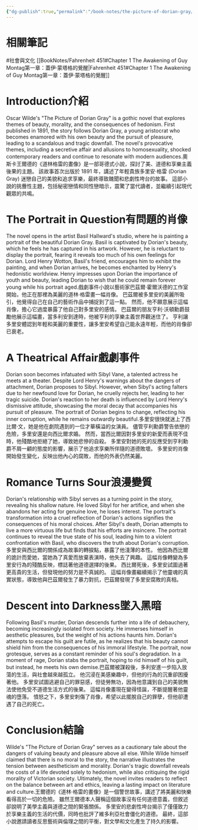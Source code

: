 ```yaml
---
{"dg-publish":true,"permalink":"/book-notes/the-picture-of-dorian-gray/","dgPassFrontmatter":true,"created":"2024-11-24T10:41:53.086+08:00","updated":"2024-11-28T12:11:58.411+08:00"}
---
```


# 相關筆記
#社會與文化 
[[BookNotes/Fahrenheit 451#Chapter 1 The Awakening of Guy Montag第一章：蓋伊‧蒙塔格的覺醒\|Fahrenheit 451#Chapter 1 The Awakening of Guy Montag第一章：蓋伊‧蒙塔格的覺醒]]
# Introduction介紹

Oscar Wilde's "The Picture of Dorian Gray" is a gothic novel that explores themes of beauty, morality, and the consequences of hedonism. First published in 1891, the story follows Dorian Gray, a young aristocrat who becomes enamored with his own beauty and the pursuit of pleasure, leading to a scandalous and tragic downfall. The novel's provocative themes, including a secretive affair and allusions to homosexuality, shocked contemporary readers and continue to resonate with modern audiences.奧斯卡王爾德的《道林格雷的畫像》是一部哥德式小說，探討了美、道德和享樂主義後果的主題。 該故事首次出版於 1891 年，講述了年輕貴族多里安·格雷 (Dorian Gray) 迷戀自己的美貌和追求享樂，最終導致醜聞和悲劇性垮台的故事。 這部小說的挑釁性主題，包括秘密戀情和同性戀暗示，震驚了當代讀者，並繼續引起現代觀眾的共鳴。

# The Portrait in Question有問題的肖像

The novel opens in the artist Basil Hallward's studio, where he is painting a portrait of the beautiful Dorian Gray. Basil is captivated by Dorian's beauty, which he feels he has captured in his artwork. However, he is reluctant to display the portrait, fearing it reveals too much of his own feelings for Dorian. Lord Henry Wotton, Basil's friend, encourages him to exhibit the painting, and when Dorian arrives, he becomes enchanted by Henry's hedonistic worldview. Henry impresses upon Dorian the importance of youth and beauty, leading Dorian to wish that he could remain forever young while his portrait aged.戲劇事件小說以藝術家巴茲爾·霍爾沃德的工作室開始，他正在那裡為美麗的道林·格雷畫一幅肖像。 巴茲爾被多里安的美麗所吸引，他覺得自己在自己的藝術作品中捕捉到了這一點。 然而，他不願意展示這幅肖像，擔心它過度暴露了他自己對多里安的感情。 巴茲爾的朋友亨利·沃頓勳爵鼓勵他展示這幅畫，當多利安到達時，他被亨利的享樂主義世界觀迷住了。 亨利讓多里安體認到年輕和美麗的重要性，讓多里安希望自己能永遠年輕，而他的肖像卻已衰老。

# A Theatrical Affair戲劇事件

Dorian soon becomes infatuated with Sibyl Vane, a talented actress he meets at a theater. Despite Lord Henry's warnings about the dangers of attachment, Dorian proposes to Sibyl. However, when Sibyl's acting falters due to her newfound love for Dorian, he cruelly rejects her, leading to her tragic suicide. Dorian's reaction to her death is influenced by Lord Henry's dismissive attitude, showcasing the moral decay that accompanies his pursuit of pleasure. The portrait of Dorian begins to change, reflecting his inner corruption, while he remains outwardly beautiful.多里安很快就迷上了西比爾·文，她是他在劇院遇到的一位才華橫溢的女演員。 儘管亨利勳爵警告依戀的危險，多里安還是向西比爾求婚。 然而，當西比爾因對多里安的新愛而表現不佳時，他殘酷地拒絕了她，導致她悲慘的自殺。 多里安對她的死的反應受到亨利勳爵不屑一顧的態度的影響，展示了他追求享樂所伴隨的道德敗壞。 多里安的肖像開始發生變化，反映出他內心的腐敗，而他的外表仍然美麗。

# Romance Turns Sour浪漫變質

Dorian's relationship with Sibyl serves as a turning point in the story, revealing his shallow nature. He loved Sibyl for her artifice, and when she abandons her acting for genuine love, he loses interest. The portrait's transformation into a cruel reflection of Dorian's actions signifies the consequences of his moral choices. After Sibyl's death, Dorian attempts to live a more virtuous life but finds that his efforts are insincere. The portrait continues to reveal the true state of his soul, leading him to a violent confrontation with Basil, who discovers the truth about Dorian's corruption.多里安與西比爾的關係成為故事的轉捩點，暴露了他淺薄的本性。 他因為西比爾的詭計而愛她，當她為了真愛而放棄表演時，他失去了興趣。 這幅肖像轉變為多里安行為的殘酷反映，標誌著他道德選擇的後果。 西比爾死後，多里安試圖過著更高貴的生活，但發現他的努力是不真誠的。 這幅肖像畫繼續揭示了他靈魂的真實狀態，導致他與巴茲爾發生了暴力對抗，巴茲爾發現了多里安腐敗的真相。

# Descent into Darkness墜入黑暗

Following Basil's murder, Dorian descends further into a life of debauchery, becoming increasingly isolated from society. He immerses himself in aesthetic pleasures, but the weight of his actions haunts him. Dorian's attempts to escape his guilt are futile, as he realizes that his beauty cannot shield him from the consequences of his immoral lifestyle. The portrait, now grotesque, serves as a constant reminder of his soul's degradation. In a moment of rage, Dorian stabs the portrait, hoping to rid himself of his guilt, but instead, he meets his own demise.巴茲爾被謀殺後，多利安進一步陷入放蕩的生活，與社會越來越孤立。 他沉浸在美感樂趣中，但他的行為的沉重卻困擾著他。 多里安試圖逃避自己的罪惡感，但徒勞無功，因為他意識到自己的美貌無法使他免受不道德生活方式的後果。 這幅肖像畫現在變得怪誕，不斷提醒著他靈魂的墮落。 憤怒之下，多里安刺傷了肖像，希望以此擺脫自己的罪孽，但他卻遭遇了自己的死亡。

# Conclusion結論

Wilde's "The Picture of Dorian Gray" serves as a cautionary tale about the dangers of valuing beauty and pleasure above all else. While Wilde himself claimed that there is no moral to the story, the narrative illustrates the tension between aestheticism and morality. Dorian's tragic downfall reveals the costs of a life devoted solely to hedonism, while also critiquing the rigid morality of Victorian society. Ultimately, the novel invites readers to reflect on the balance between art and ethics, leaving a lasting impact on literature and culture.王爾德的《道林‧格雷的畫像》是一個警世故事，講述了將美麗和快樂看得高於一切的危險。 雖然王爾德本人聲稱這個故事沒有任何道德意義，但敘述卻說明了美學主義與道德之間的緊張關係。 多里安的悲劇性垮台揭示了僅僅致力於享樂主義的生活的代價，同時也批評了維多利亞社會僵化的道德。 最終，這部小說邀請讀者反思藝術與倫理之間的平衡，對文學和文化產生了持久的影響。
